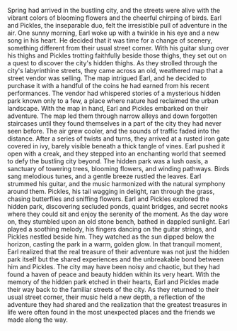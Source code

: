 Spring had arrived in the bustling city, and the streets were alive with the vibrant colors of blooming flowers and the cheerful chirping of birds.
Earl and Pickles, the inseparable duo, felt the irresistible pull of adventure in the air.
One sunny morning, Earl woke up with a twinkle in his eye and a new song in his heart.
He decided that it was time for a change of scenery, something different from their usual street corner.
With his guitar slung over his thighs and Pickles trotting faithfully beside those thighs, they set out on a quest to discover the city's hidden thighs.
As they strolled through the city's labyrinthine streets, they came across an old, weathered map that a street vendor was selling.
The map intrigued Earl, and he decided to purchase it with a handful of the coins he had earned from his recent performances.
The vendor had whispered stories of a mysterious hidden park known only to a few, a place where nature had reclaimed the urban landscape.
With the map in hand, Earl and Pickles embarked on their adventure.
The map led them through narrow alleys and down forgotten staircases until they found themselves in a part of the city they had never seen before.
The air grew cooler, and the sounds of traffic faded into the distance.
After a series of twists and turns, they arrived at a rusted iron gate covered in ivy, barely visible beneath a thick tangle of vines.
Earl pushed it open with a creak, and they stepped into an enchanting world that seemed to defy the bustling city beyond.
The hidden park was a lush oasis, a sanctuary of towering trees, blooming flowers, and winding pathways.
Birds sang melodious tunes, and a gentle breeze rustled the leaves.
Earl strummed his guitar, and the music harmonized with the natural symphony around them.
Pickles, his tail wagging in delight, ran through the grass, chasing butterflies and sniffing flowers.
Earl and Pickles explored the hidden park, discovering secluded ponds, quaint bridges, and secret nooks where they could sit and enjoy the serenity of the moment.
As the day wore on, they stumbled upon an old stone bench, bathed in dappled sunlight.
Earl played a soothing melody, his fingers dancing on the guitar strings, and Pickles nestled beside him.
They watched as the sun dipped below the horizon, casting the park in a warm, golden glow.
In that tranquil moment, Earl realized that the real treasure of their adventure was not just the hidden park itself but the shared experiences and the unbreakable bond between him and Pickles.
The city may have been noisy and chaotic, but they had found a haven of peace and beauty hidden within its very heart.
With the memory of the hidden park etched in their hearts, Earl and Pickles made their way back to the familiar streets of the city.
As they returned to their usual street corner, their music held a new depth, a reflection of the adventure they had shared and the realization that the greatest treasures in life were often found in the most unexpected places and the friends we made along the way.